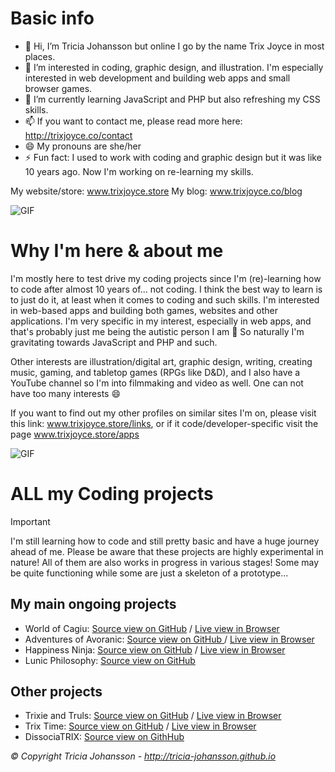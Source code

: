 # Basic info
- 👋 Hi, I’m Tricia Johansson but online I go by the name Trix Joyce in most places.
- 👀 I’m interested in coding, graphic design, and illustration. I'm especially interested in web development and building web apps and small browser games.
- 🌱 I’m currently learning JavaScript and PHP but also refreshing my CSS skills.
- 📫 If you want to contact me, please read more here: http://trixjoyce.co/contact
- 😄 My pronouns are she/her
- ⚡ Fun fact: I used to work with coding and graphic design but it was like 10 years ago. Now I'm working on re-learning my skills.

My website/store: www.trixjoyce.store
My blog: www.trixjoyce.co/blog 

![GIF](https://trixjoyce.com/GitHub/IMG_1134.GIF)

# Why I'm here & about me
I'm mostly here to test drive my coding projects since I'm (re)-learning how to code after almost 10 years of... not coding. I think the best way to learn is to just do it, at least when it comes to coding and such skills.
I'm interested in web-based apps and building both games, websites and other applications. I'm very specific in my interest, especially in web apps, and that's probably just me being the autistic person I am 👀
So naturally I'm gravitating towards JavaScript and PHP and such.

Other interests are illustration/digital art, graphic design, writing, creating music, gaming, and tabletop games (RPGs like D&D), and I also have a YouTube channel so I'm into filmmaking and video as well.
One can not have too many interests 😄

If you want to find out my other profiles on similar sites I'm on, please visit this link: www.trixjoyce.store/links, or if it code/developer-specific visit the page www.trixjoyce.store/apps

![GIF](https://trixjoyce.com/GitHub/IMG_0698.GIF)

# ALL my Coding projects

> [!IMPORTANT]
> I'm still learning how to code and still pretty basic and have a huge journey ahead of me. Please be aware that these projects are highly experimental in nature!
> All of them are also works in progress in various stages! Some may be quite functioning while some are just a skeleton of a prototype...

## My main ongoing projects

- World of Cagiu: [Source view on GitHub](https://github.com/tricia-johansson/World-of-Cagiu) / [Live view in Browser](https://tricia-johansson.github.io/World-of-Cagiu)
- Adventures of Avoranic: [Source view on GitHub ](https://tricia-johansson.github.io/Adventures-of-Avoranic) / [Live view in Browser](https://tricia-johansson.github.io/Adventures-of-Avoranic)
- Happiness Ninja: [Source view on GitHub](https://github.com/tricia-johansson/Happiness-Ninja) / [Live view in Browser](https://tricia-johansson.github.io/Happiness-Ninja)
- Lunic Philosophy: [Source view on GitHub](https://github.com/tricia-johansson/Lunic-Philosophy)

## Other projects

- Trixie and Truls: [Source view on GitHub](https://github.com/tricia-johansson/Trixie-and-Truls) / [Live view in Browser](https://tricia-johansson.github.io/Trixie-and-Truls)
- Trix Time: [Source view on GitHub](https://github.com/tricia-johansson/Trix-Time) / [Live view in Browser](https://tricia-johansson.github.io/Trix-Time)
- DissociaTRIX: [Source view on GithHub](https://github.com/tricia-johansson/DissociaTRIX)



*© Copyright Tricia Johansson - http://tricia-johansson.github.io*
